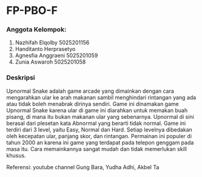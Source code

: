 # FP-PBO-F
### Anggota Kelompok:
1. Nazhifah Elqolby 5025201156
2. Handitanto Herprasetyo 
3. Agnesfia Anggraeni 5025201059
4. Zunia Aswaroh 5025201058

### Deskripsi
Upnormal Snake adalah game arcade yang dimainkan dengan cara mengarahkan ular ke arah makanan sambil menghindari rintangan yang ada atau tidak boleh menabrak dirinya sendiri. Game ini dinamakan game Upnormal Snake karena ular di game ini diarahkan untuk memakan buah pisang, di mana itu bukan makanan ular yang sebenarnya. Upnormal di sini berasal dari plesetan kata Abnormal yang berarti tidak normal. Game ini terdiri dari 3 level, yaitu Easy, Normal dan Hard. Setiap levelnya dibedakan oleh kecepatan ular, panjang skor, dan rintangan. Permainan ini populer di tahun 2000 an karena ini game yang terdapat pada telepon genggam pada masa itu. Cara memainkannya sangat mudah dan tidak memerlukan skill khusus.

Referensi: youtube channel Gung Bara, Yudha Adhi, Akbel Ta
